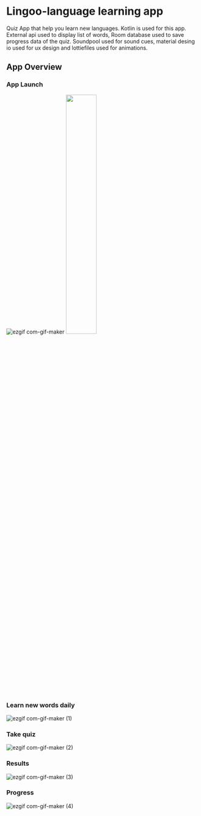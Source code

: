 # Lingoo-language learning app
Quiz App that help you learn new languages. Kotlin is used for this app. External api used to display list of words, Room database used to save progress data of the quiz. Soundpool used for sound cues, material desing io used for ux design and lottiefiles used for animations. 

## App Overview

### App Launch
![ezgif com-gif-maker](https://user-images.githubusercontent.com/40695548/117315043-ff32ae80-ae8f-11eb-85a6-f80fabc2cc03.gif)
<img src="https://user-images.githubusercontent.com/40695548/117315043-ff32ae80-ae8f-11eb-85a6-f80fabc2cc03.gif" width="40%">

### Learn new words daily
![ezgif com-gif-maker (1)](https://user-images.githubusercontent.com/40695548/117315915-cd6e1780-ae90-11eb-9e8c-beb2ac44ab2f.gif)

### Take quiz
![ezgif com-gif-maker (2)](https://user-images.githubusercontent.com/40695548/117316535-5b4a0280-ae91-11eb-8a22-275c7dcf03a3.gif)

### Results
![ezgif com-gif-maker (3)](https://user-images.githubusercontent.com/40695548/117317345-1b374f80-ae92-11eb-9950-fa21381b4cc5.gif)

### Progress
![ezgif com-gif-maker (4)](https://user-images.githubusercontent.com/40695548/117318222-e24baa80-ae92-11eb-8ac7-99a05ac96558.gif)
